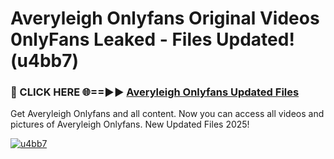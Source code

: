 # Averyleigh Onlyfans Original Videos 0nlyFans Leaked - Files Updated! (u4bb7)

<h3>🔴 CLICK HERE 🌐==►► <a href="https://tinyurl.com/ehrbuxhb" rel="nofollow">Averyleigh Onlyfans Updated Files</a></h3>

Get Averyleigh Onlyfans and all content. Now you can access all videos and pictures of Averyleigh Onlyfans. New Updated Files 2025!

[![u4bb7](https://i.imgur.com/lVYEuWS.gif)](https://tinyurl.com/ehrbuxhb)
